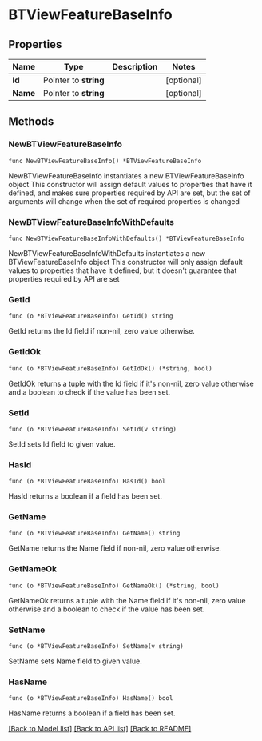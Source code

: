 # BTViewFeatureBaseInfo

## Properties

Name | Type | Description | Notes
------------ | ------------- | ------------- | -------------
**Id** | Pointer to **string** |  | [optional] 
**Name** | Pointer to **string** |  | [optional] 

## Methods

### NewBTViewFeatureBaseInfo

`func NewBTViewFeatureBaseInfo() *BTViewFeatureBaseInfo`

NewBTViewFeatureBaseInfo instantiates a new BTViewFeatureBaseInfo object
This constructor will assign default values to properties that have it defined,
and makes sure properties required by API are set, but the set of arguments
will change when the set of required properties is changed

### NewBTViewFeatureBaseInfoWithDefaults

`func NewBTViewFeatureBaseInfoWithDefaults() *BTViewFeatureBaseInfo`

NewBTViewFeatureBaseInfoWithDefaults instantiates a new BTViewFeatureBaseInfo object
This constructor will only assign default values to properties that have it defined,
but it doesn't guarantee that properties required by API are set

### GetId

`func (o *BTViewFeatureBaseInfo) GetId() string`

GetId returns the Id field if non-nil, zero value otherwise.

### GetIdOk

`func (o *BTViewFeatureBaseInfo) GetIdOk() (*string, bool)`

GetIdOk returns a tuple with the Id field if it's non-nil, zero value otherwise
and a boolean to check if the value has been set.

### SetId

`func (o *BTViewFeatureBaseInfo) SetId(v string)`

SetId sets Id field to given value.

### HasId

`func (o *BTViewFeatureBaseInfo) HasId() bool`

HasId returns a boolean if a field has been set.

### GetName

`func (o *BTViewFeatureBaseInfo) GetName() string`

GetName returns the Name field if non-nil, zero value otherwise.

### GetNameOk

`func (o *BTViewFeatureBaseInfo) GetNameOk() (*string, bool)`

GetNameOk returns a tuple with the Name field if it's non-nil, zero value otherwise
and a boolean to check if the value has been set.

### SetName

`func (o *BTViewFeatureBaseInfo) SetName(v string)`

SetName sets Name field to given value.

### HasName

`func (o *BTViewFeatureBaseInfo) HasName() bool`

HasName returns a boolean if a field has been set.


[[Back to Model list]](../README.md#documentation-for-models) [[Back to API list]](../README.md#documentation-for-api-endpoints) [[Back to README]](../README.md)


